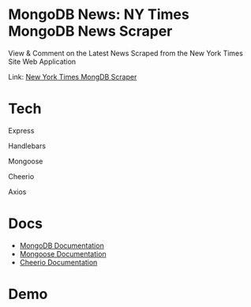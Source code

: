 # MongoDB News: NY Times MongoDB News Scraper
View & Comment on the Latest News Scraped from the New York Times Site Web Application

Link: [New York Times MongDB Scraper](https://nytimes-mongodb-70276.herokuapp.com/)


# Tech
Express

Handlebars

Mongoose

Cheerio

Axios

# Docs
* [MongoDB Documentation](https://docs.mongodb.com/manual/)
* [Mongoose Documentation](http://mongoosejs.com/docs/api.html)
* [Cheerio Documentation](https://github.com/cheeriojs/cheerio)

# Demo
